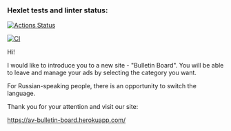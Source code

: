 ### Hexlet tests and linter status:
[![Actions Status](https://github.com/MehPNZ/rails-project-lvl3/workflows/hexlet-check/badge.svg)](https://github.com/MehPNZ/rails-project-lvl3/actions)

[![CI](https://github.com/MehPNZ/rails-project-lvl3/actions/workflows/makefile.yml/badge.svg)](https://github.com/MehPNZ/rails-project-lvl3/actions/workflows/makefile.yml)

Hi!

I would like to introduce you to a new site - "Bulletin Board". You will be able to leave and manage your ads by selecting the category you want.

For Russian-speaking people, there is an opportunity to switch the language.

Thank you for your attention and visit our site:

https://av-bulletin-board.herokuapp.com/